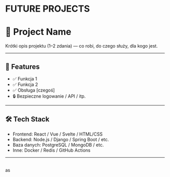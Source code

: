 # FUTURE PROJECTS

# 📌 Project Name

Krótki opis projektu (1–2 zdania) — co robi, do czego służy, dla kogo jest.

---

## 🚀 Features

- ✅ Funkcja 1
- ✅ Funkcja 2
- ✅ Obsługa [czegoś]
- 🔒 Bezpieczne logowanie / API / itp.

---

## 🛠️ Tech Stack

- Frontend: React / Vue / Svelte / HTML/CSS
- Backend: Node.js / Django / Spring Boot / etc.
- Baza danych: PostgreSQL / MongoDB / etc.
- Inne: Docker / Redis / GitHub Actions

---
<br>
as
<br>
